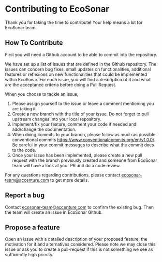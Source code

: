 # Contributing to EcoSonar

Thank you for taking the time to contribute! Your help means a lot for EcoSonar team.

## How To Contribute
First you will need a Github account to be able to commit into the repository.

We have set up a list of issues that are defined in the Github repository.
The issues can concern bug fixes, small updates on functionalities, additional features or reflexions on new functionalities that could be implemented within EcoSonar.
For each issue, you will find a description of it and what are the acceptance criteria before doing a Pull Request.

When you choose to tackle an issue, 
1) Please assign yourself to the issue or leave a comment mentioning you are taking it
2) Create a new branch with the title of your issue. Do not forget to pull upstream changes into your local repository.
3) Implement/fix your feature, comment your code if needed and add/change the documentation.
3) When doing commits to your branch, please follow as much as possible conventional commits https://www.conventionalcommits.org/en/v1.0.0/. Be careful in your commit messages to describe what the commit does to the code.
5) Once your issue has been implemented, please create a new pull request with the branch previously created and someone from EcoSonar team will have a look at your PR and do a code review.

For any questions regarding contributions, please contact ecosonar-team@accenture.com to get more details.

## Report a bug

Contact ecosonar-team@accenture.com to confirm the existing bug. Then the team will create an issue in EcoSonar Github.

## Propose a feature

Open an issue with a detailed description of your proposed feature, the motivation for it and alternatives considered. Please note we may close this issue or ask you to create a pull-request if this is not something we see as sufficiently high priority.


